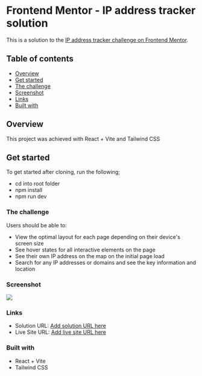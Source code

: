 # Frontend Mentor - IP address tracker solution

This is a solution to the [IP address tracker challenge on Frontend Mentor](https://www.frontendmentor.io/challenges/ip-address-tracker-I8-0yYAH0).

## Table of contents

- [Overview](#overview)
- [Get started](#get-started)
- [The challenge](#the-challenge)
- [Screenshot](#screenshot)
- [Links](#links)
- [Built with](#built-with)

## Overview

This project was achieved with React + Vite and Tailwind CSS

## Get started

To get started after cloning, run the following;

- cd into root folder
- npm install
- npm run dev

### The challenge

Users should be able to:

- View the optimal layout for each page depending on their device's screen size
- See hover states for all interactive elements on the page
- See their own IP address on the map on the initial page load
- Search for any IP addresses or domains and see the key information and location

### Screenshot

![](./screenshot.jpg)

### Links

- Solution URL: [Add solution URL here](https://your-solution-url.com)
- Live Site URL: [Add live site URL here](https://your-live-site-url.com)

### Built with

- React + Vite
- Tailwind CSS

<!-- end -->
